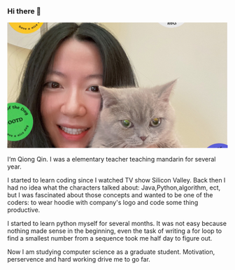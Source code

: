 ### Hi there 👋

![Alt Text](https://github.com/QQuinn03/QQuinn03/blob/main/image_6483441.JPG)

I‘m Qiong Qin. I was a elementary teacher teaching mandarin for several year.

I started to learn coding since I watched TV show Silicon Valley. Back then I had no idea what the characters talked about: Java,Python,algorithm, ect, but I was fascinated about those concepts and wanted to be one of the coders: to wear hoodie with company's logo and code some thing productive. 

I started to learn python myself for several months. It was not easy because nothing made sense in the beginning, even the task of writing a for loop to find a smallest number from a sequence took me half day to figure out.

Now I am studying computer science as a graduate student. Motivation, perservence and hard working drive me to go far.




